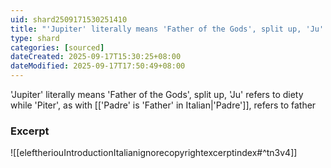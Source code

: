 ```yaml
---
uid: shard2509171530251410
title: "'Jupiter' literally means 'Father of the Gods', split up, 'Ju' refers to Gods while 'Piter', as with 'Padre', refers to father"
type: shard
categories: [sourced]
dateCreated: 2025-09-17T15:30:25+08:00
dateModified: 2025-09-17T17:50:49+08:00
---
```

'Jupiter' literally means 'Father of the Gods', split up, 'Ju' refers to diety while 'Piter', as with [['Padre' is 'Father' in Italian|'Padre']], refers to father

### Excerpt
![[eleftheriouIntroductionItalianignorecopyrightexcerptindex#^tn3v4]]